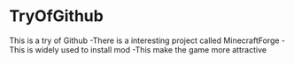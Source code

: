 # TryOfGithub
This is a try of Github
-There is a interesting project called MinecraftForge
-This is widely used to install mod
-This make the game more attractive
